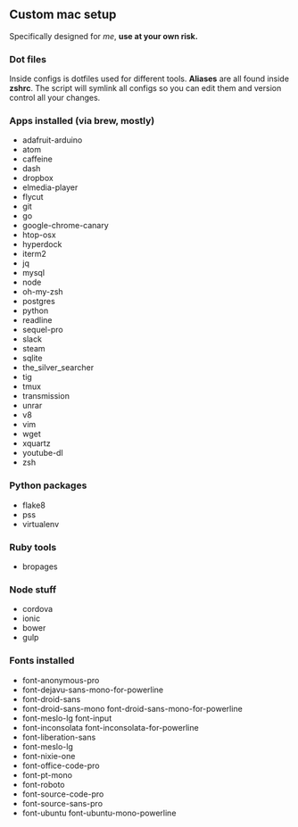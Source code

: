 ## Custom mac setup
Specifically designed for *me*, **use at your own risk.**

### Dot files
Inside configs is dotfiles used for different tools.  **Aliases** are all found
inside **zshrc**.  The script will symlink all configs so you can edit them and
version control all your changes.

### Apps installed (via brew, mostly)
- adafruit-arduino
- atom
- caffeine
- dash
- dropbox
- elmedia-player
- flycut
- git
- go
- google-chrome-canary
- htop-osx
- hyperdock
- iterm2
- jq
- mysql
- node
- oh-my-zsh
- postgres
- python
- readline
- sequel-pro
- slack
- steam
- sqlite
- the_silver_searcher
- tig
- tmux
- transmission
- unrar
- v8
- vim
- wget
- xquartz
- youtube-dl
- zsh

### Python packages
- flake8
- pss
- virtualenv

### Ruby tools
- bropages

### Node stuff
- cordova
- ionic
- bower
- gulp

### Fonts installed
- font-anonymous-pro
- font-dejavu-sans-mono-for-powerline
- font-droid-sans
- font-droid-sans-mono font-droid-sans-mono-for-powerline
- font-meslo-lg font-input
- font-inconsolata font-inconsolata-for-powerline
- font-liberation-sans
- font-meslo-lg
- font-nixie-one
- font-office-code-pro
- font-pt-mono
- font-roboto
- font-source-code-pro
- font-source-sans-pro
- font-ubuntu font-ubuntu-mono-powerline
